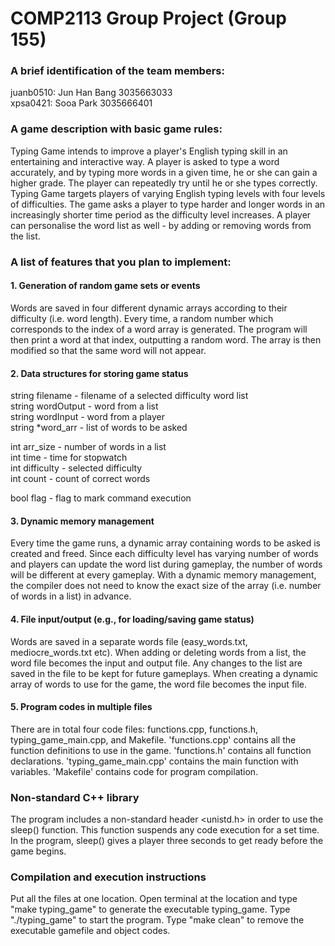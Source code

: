 # COMP2113 Group Project (Group 155)

### A brief identification of the team members:
juanb0510: Jun Han Bang 3035663033  <br />xpsa0421: Sooa Park 3035666401

### A game description with basic game rules:
Typing Game intends to improve a player's English typing skill in an entertaining and interactive way. A player is asked to type a word accurately, and by typing more words in a given time, he or she can gain a higher grade. The player can repeatedly try until he or she types correctly. Typing Game targets players of varying English typing levels with four levels of difficulties. The game asks a player to type harder and longer words in an increasingly shorter time period as the difficulty level increases. A player can personalise the word list as well - by  adding or removing words from the list.
	
	
### A list of features that you plan to implement:
#### 1. Generation of random game sets or events
Words are saved in four different dynamic arrays according to their difficulty (i.e. word length). Every time, a random number which corresponds to the index of a word array is generated. The program will then print a word at that index, outputting a random word. The array is then modified so that the same word will not appear.


#### 2. Data structures for storing game status
string filename         - filename of a selected difficulty word list <br />
string wordOutput       - word from a list<br />
string wordInput        - word from a player<br />
string *word_arr	- list of words to be asked<br />

int arr_size            - number of words in a list<br />
int time                - time for stopwatch<br />
int difficulty          - selected difficulty<br />
int count               - count of correct words<br />

bool flag               - flag to mark command execution<br />

#### 3. Dynamic memory management
Every time the game runs, a dynamic array containing words to be asked is created and freed. Since each difficulty level has varying number of words and players can update the word list during gameplay, the number of words will be different at every gameplay. With a dynamic memory management, the compiler does not need to know the exact size of the array (i.e. number of words in a list) in advance.

#### 4. File input/output (e.g., for loading/saving game status)
Words are saved in a separate words file (easy_words.txt, mediocre_words.txt etc). When adding or deleting words from a list, the word file becomes the input and output file. Any changes to the list are saved in the file to be kept for future gameplays. When creating a dynamic array of words to use for the game, the word file becomes the input file.

#### 5. Program codes in multiple files
There are in total four code files: functions.cpp, functions.h, typing_game_main.cpp, and Makefile. 'functions.cpp' contains all the function definitions to use in the game. 'functions.h' contains all function declarations. 'typing_game_main.cpp' contains the main function with variables. 'Makefile' contains code for program compilation.


### Non-standard C++ library
The program includes a non-standard header <unistd.h> in order to use the sleep() function. This function suspends any code execution for a set time. In the program, sleep() gives a player three seconds to get ready before the game begins.


### Compilation and execution instructions
Put all the files at one location. Open terminal at the location and type "make typing_game" to generate the executable typing_game. Type "./typing_game" to start the program. Type "make clean" to remove the executable gamefile and object codes.
